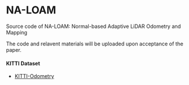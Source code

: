 # NA-LOAM
Source code of NA-LOAM: Normal-based Adaptive LiDAR Odometry and Mapping


The code and relavent materials will be uploaded upon acceptance of the paper.

#### KITTI Dataset
- [KITTI-Odometry](https://www.cvlibs.net/datasets/kitti/eval_odometry.php)
